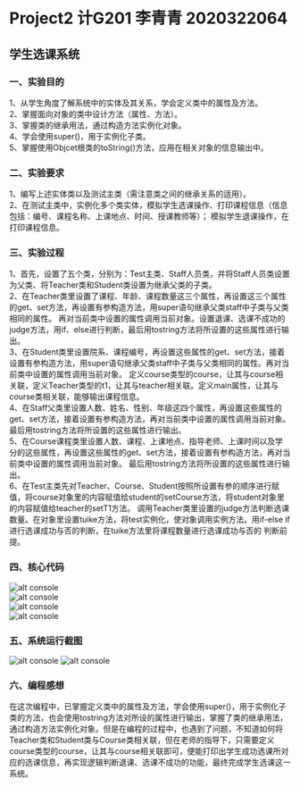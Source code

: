 # Project2  计G201 李青青 2020322064
## 学生选课系统
### 一、实验目的
1、从学生角度了解系统中的实体及其关系，学会定义类中的属性及方法。  
2、掌握面向对象的类中设计方法（属性、方法）。  
3、掌握类的继承用法，通过构造方法实例化对象。  
4、学会使用super()，用于实例化子类。  
5、掌握使用Objcet根类的toString()方法，应用在相关对象的信息输出中。
### 二、实验要求  
1、编写上述实体类以及测试主类（需注意类之间的继承关系的适用）。  
2、在测试主类中，实例化多个类实体，模拟学生选课操作、打印课程信息（信息包括：编号、课程名称、上课地点、时间、授课教师等）；  模拟学生退课操作，在打印课程信息。
### 三、实验过程  
1、首先，设置了五个类，分别为：Test主类、Staff人员类，并将Staff人员类设置为父类、将Teacher类和Student类设置为继承父类的子类。  
2、在Teacher类里设置了课程、年龄、课程数量这三个属性，再设置这三个属性的get、set方法，再设置有参构造方法，用super语句继承父类staff中子类与父类相同的属性。 
  再对当前类中设置的属性调用当前对象。设置退课、选课不成功的judge方法，用if、else进行判断，最后用tostring方法将所设置的这些属性进行输出。  
3、在Student类里设置院系、课程编号，再设置这些属性的get、set方法，接着设置有参构造方法，用super语句继承父类staff中子类与父类相同的属性。再对当前类中设置的属性调用当前对象。
定义course类型的course，让其与course相关联，定义Teacher类型的t1，让其与teacher相关联。定义main属性，让其与course类相关联，能够输出课程信息。   
4、在Staff父类里设置人数、姓名、性别、年级这四个属性，再设置这些属性的get、set方法，接着设置有参构造方法，再对当前类中设置的属性调用当前对象。最后用tostring方法将所设置的这些属性进行输出。  
5、在Course课程类里设置人数、课程、上课地点、指导老师、上课时间以及学分的这些属性，再设置这些属性的get、set方法，接着设置有参构造方法，再对当前类中设置的属性调用当前对象。
最后用tostring方法将所设置的这些属性进行输出。  
6、在Test主类先对Teacher、Course、Student按照所设置有参的顺序进行赋值，将course对象里的内容赋值给student的setCourse方法，将student对象里的内容赋值给teacher的setT1方法。
调用Teacher类里设置的judge方法判断选课数量。在对象里设置tuike方法，将test实例化，使对象调用实例方法。用if-else if进行选课成功与否的判断，在tuike方法里将课程数量进行选课成功与否的
判断前提。
### 四、核心代码  
![alt console](http://m.qpic.cn/psc?/V53x2lrX08Z9lF4J101F42x1Bd3epC0q/ruAMsa53pVQWN7FLK88i5jc*b91U34O2XRg5gKrMbSSKJ3ZOT2TDIsk.IBjFL5w4eZ9wrJVIuLMmUM1Jj8WpvCKj7IkOA.3k*qfuZdvAsew!/b&bo=ZgJwAQAAAAADBzc!&rf=viewer_4)  
![alt console](http://m.qpic.cn/psc?/V53x2lrX08Z9lF4J101F42x1Bd3epC0q/ruAMsa53pVQWN7FLK88i5m8qxH9ZYzkHLIe4VS*dzHELBe*YhZO4Avspuj9fvqeNAna9BUpzO4Sr6Ffq1.TsPg0zF836cl.b5.kCPGRXnjY!/b&bo=BALFAAAAAAADB.E!&rf=viewer_4)    
![alt console](http://m.qpic.cn/psc?/V53x2lrX08Z9lF4J101F42x1Bd3epC0q/ruAMsa53pVQWN7FLK88i5m8qxH9ZYzkHLIe4VS*dzHFjvlUCCMKtBFRi58m3TI3Jpi9wBpvC.zDnBcFyzvinR4BYQdI0dHOkyjJE.*XI*0g!/b&bo=mgF.AAAAAAADB8c!&rf=viewer_4)    
![alt console](http://m.qpic.cn/psc?/V53x2lrX08Z9lF4J101F42x1Bd3epC0q/ruAMsa53pVQWN7FLK88i5m8qxH9ZYzkHLIe4VS*dzHF52NAR64flox0vy39NHRC7IT3nOcT5XfoX5RmfssX0Q0.I2GS6GLttYU5HHcgz4BE!/b&bo=IQN8AAAAAAADB3w!&rf=viewer_4)
### 五、系统运行截图  
![alt console](http://m.qpic.cn/psc?/V53x2lrX08Z9lF4J101F42x1Bd3epC0q/ruAMsa53pVQWN7FLK88i5iUc4cHuEdBBvs*DMoKArb9gESTeNwwz9C07xO9xNKIxHpzwe5Jx1rb9av3EDDU1eM1CAikhRf8ow.ZJxPX0hxM!/b&bo=.gP0AAAAAAADBy8!&rf=viewer_4)
![alt console](http://m.qpic.cn/psc?/V53x2lrX08Z9lF4J101F42x1Bd3epC0q/ruAMsa53pVQWN7FLK88i5iUc4cHuEdBBvs*DMoKArb9msQ3I7vXfW32*92TdNUbgFnZSUlIXxYXEGLaygKmPlqbcsm9NvONsjRdkt05tz9M!/b&bo=hgO2AAAAAAADBxE!&rf=viewer_4)
### 六、编程感想
在这次编程中，已掌握定义类中的属性及方法，学会使用super()，用于实例化子类的方法，也会使用tostring方法对所设的属性进行输出，掌握了类的继承用法，通过构造方法实例化对象。但是在编程的过程中，也遇到了问题，不知道如何将Teacher类和Student类与Course类相关联，但在老师的指导下，只需要定义course类型的course，让其与course相关联即可，便能打印出学生成功选课所对应的选课信息，再实现逻辑判断退课、选课不成功的功能，最终完成学生选课这一系统。

